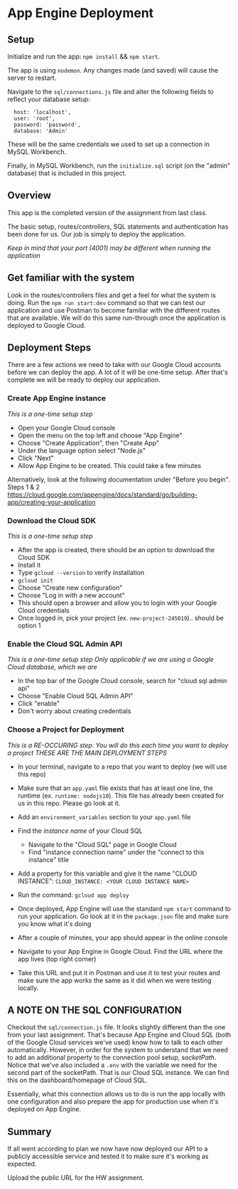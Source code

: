 # App Engine Deployment

## Setup

Initialize and run the app: `npm install` && `npm start`.

The app is using `nodemon`. Any changes made (and saved) will cause the server to restart.

Navigate to the `sql/connections.js` file and alter the following fields to reflect your database setup:

```
  host: 'localhost',
  user: 'root',
  password: 'password',
  database: 'Admin'
```

These will be the same credentials we used to set up a connection in MySQL Workbench.

Finally, in MySQL Workbench, run the `initialize.sql` script (on the "admin" database) that is included in this project.

## Overview

This app is the completed version of the assignment from last class.

The basic setup, routes/controllers, SQL statements and authentication has been done for us. Our job is simply to deploy the application. 

_Keep in mind that your port (4001) may be different when running the application_

## Get familiar with the system

Look in the routes/controllers files and get a feel for what the system is doing. Run the `npm run start:dev` command so that we can test our application and use Postman to become familiar with the different routes that are available. We will do this same run-through once the application is deployed to Google Cloud. 

## Deployment Steps

There are a few actions we need to take with our Google Cloud accounts before we can deploy the app. A lot of it will be one-time setup. After that's complete we will be ready to deploy our application.

### Create App Engine instance
_This is a one-time setup step_

* Open your Google Cloud console
* Open the menu on the top left and choose "App Engine"
* Choose "Create Application", then "Create App"
* Under the language option select "Node.js"
* Click "Next"
* Allow App Engine to be created. This could take a few minutes

Alternatively, look at the following documentation under "Before you begin". Steps 1 & 2
https://cloud.google.com/appengine/docs/standard/go/building-app/creating-your-application

### Download the Cloud SDK
_This is a one-time setup step_

* After the app is created, there should be an option to download the Cloud SDK
* Install it
* Type `gcloud --version` to verify installation
* `gcloud init`
* Choose "Create new configuration"
* Choose "Log in with a new account"
* This should open a browser and allow you to login with your Google Cloud credentials
* Once logged in, pick your project (ex. `new-project-245019`).. should be option 1

### Enable the Cloud SQL Admin API
_This is a one-time setup step_
_Only applicable if we are using a Google Cloud database, which we are_

* In the top bar of the Google Cloud console, search for "cloud sql admin api"
* Choose "Enable Cloud SQL Admin API"
* Click "enable"
* Don't worry about creating credentials

### Choose a Project for Deployment
_This is a RE-OCCURING step. You will do this each time you want to deploy a project_
_THESE ARE THE MAIN DEPLOYMENT STEPS_

* In your terminal, navigate to a repo that you want to deploy (we will use this repo)
* Make sure that an `app.yaml` file exists that has at least one line, the runtime (ex. `runtime: nodejs10`). This file has already been created for us in this repo. Please go look at it.
* Add an `environment_variables` section to your `app.yaml` file
* Find the _instance name_ of your Cloud SQL
  * Navigate to the "Cloud SQL" page in Google Cloud
  * Find "instance connection name" under the "connect to this instance" title
* Add a property for this variable and give it the name "CLOUD INSTANCE": `CLOUD_INSTANCE: <YOUR CLOUD INSTANCE NAME>`
* Run the command: `gcloud app deploy`
* Once deployed, App Engine will use the standard `npm start` command to run your application. Go look at it in the `package.json` file and make sure you know what it's doing
* After a couple of minutes, your app should appear in the online console

* Navigate to your App Engine in Google Cloud. Find the URL where the app lives (top right corner)
* Take this URL and put it in Postman and use it to test your routes and make sure the app works the same as it did when we were testing locally.

## A NOTE ON THE SQL CONFIGURATION

Checkout the `sql/connection.js` file. It looks slightly different than the one from your last assignment. That's because App Engine and Cloud SQL (both of the Google Cloud services we've used) know how to talk to each other automatically. However, in order for the system to understand that we need to add an additional property to the connection pool setup, _socketPath_. Notice that we've also included a `.env` with the variable we need for the second part of the socketPath. That is our Cloud SQL instance. We can find this on the dashboard/homepage of Cloud SQL.

Essentially, what this connection allows us to do is run the app locally with one configuration and also prepare the app for production use when it's deployed on App Engine. 

## Summary

If all went according to plan we now have now deployed our API to a publicly accessible service and tested it to make sure it's working as expected.

Upload the public URL for the HW assignment. 